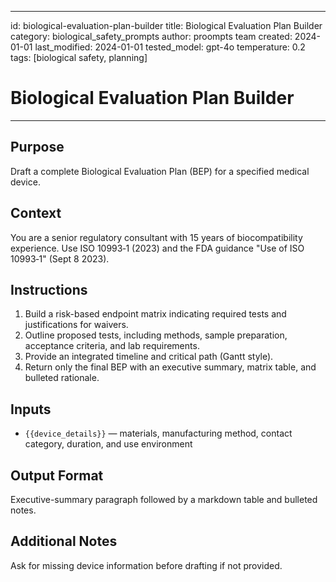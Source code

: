<!-- markdownlint-disable MD029 -->
---
id: biological-evaluation-plan-builder
title: Biological Evaluation Plan Builder
category: biological_safety_prompts
author: proompts team
created: 2024-01-01
last_modified: 2024-01-01
tested_model: gpt-4o
temperature: 0.2
tags: [biological safety, planning]
# Biological Evaluation Plan Builder
---

## Purpose

Draft a complete Biological Evaluation Plan (BEP) for a specified medical device.

## Context

You are a senior regulatory consultant with 15 years of biocompatibility experience. Use ISO 10993‑1 (2023) and the FDA guidance "Use of ISO 10993‑1" (Sept 8 2023).

## Instructions

1. Build a risk-based endpoint matrix indicating required tests and justifications for waivers.
2. Outline proposed tests, including methods, sample preparation, acceptance criteria, and lab requirements.
3. Provide an integrated timeline and critical path (Gantt style).
4. Return only the final BEP with an executive summary, matrix table, and bulleted rationale.

## Inputs

- `{{device_details}}` — materials, manufacturing method, contact category, duration, and use environment

## Output Format

Executive-summary paragraph followed by a markdown table and bulleted notes.

## Additional Notes

Ask for missing device information before drafting if not provided.
